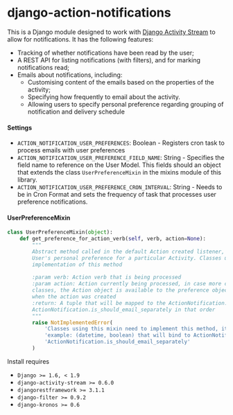 # django-action-notifications

This is a Django module designed to work with [Django Activity Stream](https://github.com/justquick/django-activity-stream) to allow for notifications. It has the following features:

- Tracking of whether notifications have been read by the user;
- A REST API for listing notifications (with filters), and for marking notifications read;
- Emails about notifications, including:
    - Customising content of the emails based on the properties of the activity;
    - Specifying how frequently to email about the activity.
    - Allowing users to specify personal preference regarding grouping of notification and delivery schedule
    
#### Settings
- ``ACTION_NOTIFICATION_USER_PREFERENCES``: Boolean - Registers cron task to process emails with user preferences
- ``ACTION_NOTIFICATION_USER_PREFERENCE_FIELD_NAME``: String - Specifies the field name to reference on the User Model.
 This fields should an object that extends the class ``UserPreferenceMixin`` in the mixins module of this library.
- ```ACTION_NOTIFICATION_USER_PREFERENCE_CRON_INTERVAL```: String - Needs to be in Cron Format and sets the frequency of
task that processes user preference notifications.

#### UserPreferenceMixin
```python
class UserPreferenceMixin(object):
    def get_preference_for_action_verb(self, verb, action=None):
        """
        Abstract method called in the default Action created listener, used to create notifications based on a
        User's personal preference for a particular Activity. Classes using this mixin must provide an 
        implementation of this method 
        
        :param verb: Action verb that is being processed
        :param action: Action currently being processed, in case more complex schedules need to be constructed by child
        classes, the Action object is available to the preference object example: constructing a localized time based on
        when the action was created
        :return: A tuple that will be mapped to the ActionNotification.do_not_send_before, 
        ActionNotification.is_should_email_separately in that order
        """
        raise NotImplementedError(
            'Classes using this mixin need to implement this method, it should return a tuple of preferences'
            'example: (datetime, boolean) that will bind to ActionNotification.do_not_send_before, '
            'ActionNotification.is_should_email_separately'
        )
```
Install requires

- `Django >= 1.6, < 1.9`
- `django-activity-stream >= 0.6.0`
- `djangorestframework >= 3.1.1`
- `django-filter >= 0.9.2`
- `django-kronos >= 0.6`